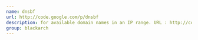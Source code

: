 ```yaml
---
name: dnsbf
url: http://code.google.com/p/dnsbf
description: for available domain names in an IP range. URL : http://code.google.com/p/dnsbf Groups : blackarch blackarch-scanner
group: blackarch
---
```


